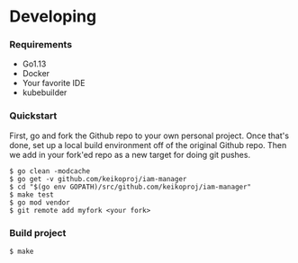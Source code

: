 # Developing


### Requirements
* Go1.13
* Docker
* Your favorite IDE
* kubebuilder

### Quickstart

First, go and fork the Github repo to your own personal project. Once that's
done, set up a local build environment off of the original Github repo. Then we
add in your fork'ed repo as a new target for doing git pushes.

    $ go clean -modcache
    $ go get -v github.com/keikoproj/iam-manager
    $ cd "$(go env GOPATH)/src/github.com/keikoproj/iam-manager"
    $ make test
    $ go mod vendor
    $ git remote add myfork <your fork>

### Build project

    $ make
